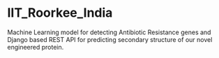 # IIT_Roorkee_India
Machine Learning model for detecting Antibiotic Resistance genes and Django based REST API for predicting secondary structure of our novel engineered protein.
